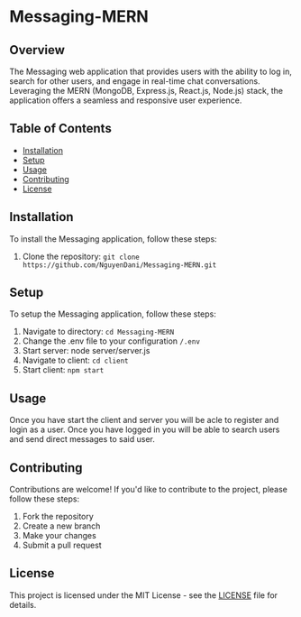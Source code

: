 # Messaging-MERN

## Overview
The Messaging web application that provides users with the ability to log in, search for other users, 
and engage in real-time chat conversations. Leveraging the MERN (MongoDB, Express.js, React.js, 
Node.js) stack, the application offers a seamless and responsive user experience.

## Table of Contents
- [Installation](#installation)
- [Setup](#setup)
- [Usage](#usage)
- [Contributing](#contributing)
- [License](#license)

## Installation
To install the Messaging application, follow these steps:
1. Clone the repository: `git clone https://github.com/NguyenDani/Messaging-MERN.git`

## Setup
To setup the Messaging application, follow these steps:
1. Navigate to directory: `cd Messaging-MERN`
2. Change the .env file to your configuration `/.env`
3. Start server: node server/server.js
4. Navigate to client: `cd client`
5. Start client: `npm start`

## Usage
Once you have start the client and server you will be acle to register and login as a user. Once you have logged in you will be able to search users and send direct messages to said user.

## Contributing
Contributions are welcome! If you'd like to contribute to the project, please follow these steps:
1. Fork the repository
2. Create a new branch
3. Make your changes
4. Submit a pull request

## License
This project is licensed under the MIT License - see the [LICENSE](LICENSE) file for details.